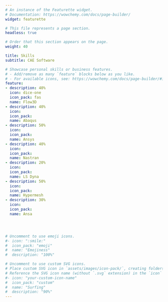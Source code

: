 ```yaml
---
# An instance of the Featurette widget.
# Documentation: https://wowchemy.com/docs/page-builder/
widget: featurette

# This file represents a page section.
headless: true

# Order that this section appears on the page.
weight: 40

title: Skills
subtitle: CAE Software

# Showcase personal skills or business features.
# - Add/remove as many `feature` blocks below as you like.
# - For available icons, see: https://wowchemy.com/docs/page-builder/#icons
feature: 
- description: 40%
  icon: dice-one
  icon_pack: fas
  name: Flow3D
- description: 40%
  icon: 
  icon_pack: 
  name: Abaqus
- description: 50%
  icon: 
  icon_pack: 
  name: Ansys
- description: 40%
  icon: 
  icon_pack: 
  name: Nastran
- description: 20%
  icon: 
  icon_pack: 
  name: LS Dyna
- description: 50%
  icon: 
  icon_pack: 
  name: Hypermesh
- description: 30%
  icon: 
  icon_pack: 
  name: Ansa




# Uncomment to use emoji icons.
#- icon: ":smile:"
#  icon_pack: "emoji"
#  name: "Emojiness"
#  description: "100%"  

# Uncomment to use custom SVG icons.
# Place custom SVG icon in `assets/images/icon-pack/`, creating folders if necessary.
# Reference the SVG icon name (without `.svg` extension) in the `icon` field.
#- icon: "your-custom-icon-name"
#  icon_pack: "custom"
#  name: "Surfing"
#  description: "90%"
---
```

